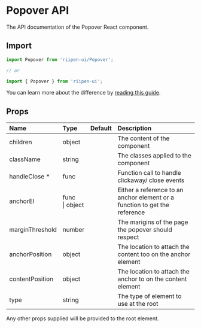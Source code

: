 <!--- This documentation is automatically generated, do not try to edit it. -->

# Popover API

<p class="description">The API documentation of the Popover React component.</p>

## Import

```js
import Popover from 'riipen-ui/Popover';

// or

import { Popover } from 'riipen-ui';
```

You can learn more about the difference by [reading this guide](/guides/bundle-size).

## Props

| Name | Type | Default | Description |
|:-----|:-----|:--------|:------------|
| <span class="prop-name">children</span> | <span class="prop-type">object</span> |  | The content of the component |
| <span class="prop-name">className</span> | <span class="prop-type">string</span> |  | The classes applied to the component |
| <span class="prop-name required">handleClose&nbsp;*</span> | <span class="prop-type">func</span> |  | Function call to handle clickaway/ close events |
| <span class="prop-name">anchorEl</span> | <span class="prop-type">func<br>&#124;&nbsp;object</span> |  | Either a reference to an anchor element or a function to get the reference |
| <span class="prop-name">marginThreshold</span> | <span class="prop-type">number</span> |  | The marigins of the page the popover should respect |
| <span class="prop-name">anchorPosition</span> | <span class="prop-type">object</span> |  | The location to attach the content too on the anchor element |
| <span class="prop-name">contentPosition</span> | <span class="prop-type">object</span> |  | The location to attach the anchor to on the content element |
| <span class="prop-name">type</span> | <span class="prop-type">string</span> |  | The type of element to use at the root |


Any other props supplied will be provided to the root element.